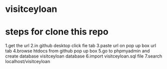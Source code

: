 # visitceyloan
# steps for clone this repo 
1.get the url 
2.in  github desktop click fie tab
3.paste url on pop up box url tab
4.browse htdocs from github pop up box
5.go to phpmyadmin and create database visitceyloan database
6.import visitceyloan.sql file
7.search localhost/visitceyloan
